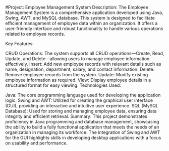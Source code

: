 
#Project: Employee Management System
Description:
The Employee Management System is a comprehensive application developed using Java, Swing, AWT, and MySQL database. This system is designed to facilitate efficient management of employee data within an organization. It offers a user-friendly interface and robust functionality to handle various operations related to employee records.

Key Features:

CRUD Operations: The system supports all CRUD operations—Create, Read, Update, and Delete—allowing users to manage employee information effectively.
Insert: Add new employee records with relevant details such as name, designation, department, salary, and contact information.
Delete: Remove employee records from the system.
Update: Modify existing employee information as required.
View: Display employee details in a structured format for easy viewing.
Technologies Used:

Java: The core programming language used for developing the application logic.
Swing and AWT: Utilized for creating the graphical user interface (GUI), providing an interactive and intuitive user experience.
SQL (MySQL Database): Used for storing and managing employee data, ensuring data integrity and efficient retrieval.
Summary:
This project demonstrates proficiency in Java programming and database management, showcasing the ability to build a fully functional application that meets the needs of an organization in managing its workforce. The integration of Swing and AWT for the GUI highlights skills in developing desktop applications with a focus on usability and performance.
